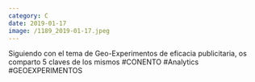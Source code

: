 ```yaml
--- 
category: C 
date: 2019-01-17 
image: /1189_2019-01-17.jpeg 
--- 
```


Siguiendo con el tema de Geo-Experimentos de eficacia publicitaria, os comparto 5 claves de los mismos #CONENTO #Analytics #GEOEXPERIMENTOS
